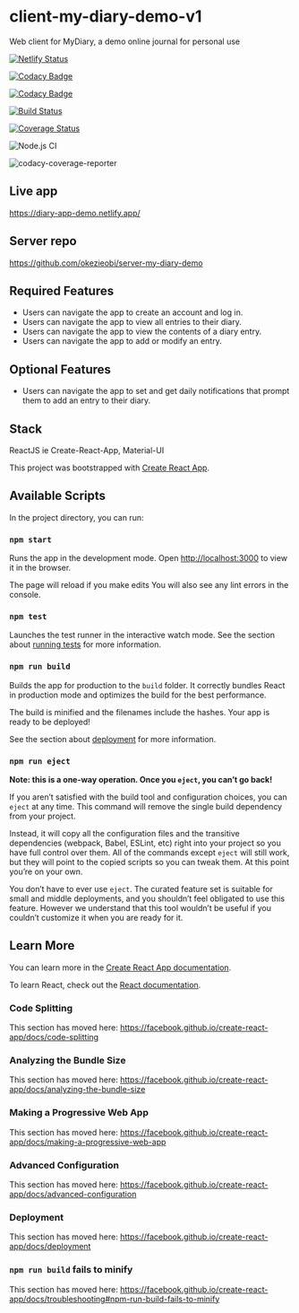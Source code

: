 # client-my-diary-demo-v1

Web client for MyDiary, a demo online journal for personal use

[![Netlify Status](https://api.netlify.com/api/v1/badges/e54b2167-63be-4b0e-8773-b72d72660f00/deploy-status)](https://app.netlify.com/sites/diary-app-demo/deploys)

[![Codacy Badge](https://app.codacy.com/project/badge/Grade/ecd44881e1ea4364afe36a9f963ad44f)](https://www.codacy.com/manual/okezieobi/client-my-diary-demo?utm_source=github.com&amp;utm_medium=referral&amp;utm_content=okezieobi/client-my-diary-demo&amp;utm_campaign=Badge_Grade)

[![Codacy Badge](https://app.codacy.com/project/badge/Coverage/ecd44881e1ea4364afe36a9f963ad44f)](https://www.codacy.com/gh/okezieobi/client-my-diary-demo/dashboard?utm_source=github.com&utm_medium=referral&utm_content=okezieobi/client-my-diary-demo&utm_campaign=Badge_Coverage)

[![Build Status](https://travis-ci.org/okezieobi/client-my-diary-demo.svg?branch=main)](https://travis-ci.org/okezieobi/client-my-diary-demo)

[![Coverage Status](https://coveralls.io/repos/github/okezieobi/client-my-diary-demo/badge.svg?branch=main)](https://coveralls.io/github/okezieobi/client-my-diary-demo?branch=main)

![Node.js CI](https://github.com/okezieobi/client-my-diary-demo/workflows/Node.js%20CI/badge.svg)

![codacy-coverage-reporter](https://github.com/okezieobi/client-my-diary-demo/workflows/codacy-coverage-reporter/badge.svg)

## Live app

<https://diary-app-demo.netlify.app/>

## Server repo

<https://github.com/okezieobi/server-my-diary-demo>

## Required Features

- Users can navigate the app to create an account and log in.
- Users can navigate the app to view all entries to their diary.
- Users can navigate the app to view the contents of a diary entry.
- Users can navigate the app to add or modify an entry.

## Optional Features

- Users can navigate the app to set and get daily notifications that prompt them to add an entry to their diary.

## Stack

ReactJS ie Create-React-App, Material-UI

This project was bootstrapped with [Create React App](https://github.com/facebook/create-react-app).

## Available Scripts

In the project directory, you can run:

### `npm start`

Runs the app in the development mode.
Open [http://localhost:3000](http://localhost:3000) to view it in the browser.

The page will reload if you make edits
You will also see any lint errors in the console.

### `npm test`

Launches the test runner in the interactive watch mode.
See the section about [running tests](https://facebook.github.io/create-react-app/docs/running-tests) for more information.

### `npm run build`

Builds the app for production to the `build` folder.
It correctly bundles React in production mode and optimizes the build for the best performance.

The build is minified and the filenames include the hashes.
Your app is ready to be deployed!

See the section about [deployment](https://facebook.github.io/create-react-app/docs/deployment) for more information.

### `npm run eject`

**Note: this is a one-way operation. Once you `eject`, you can’t go back!**

If you aren’t satisfied with the build tool and configuration choices, you can `eject` at any time. This command will remove the single build dependency from your project.

Instead, it will copy all the configuration files and the transitive dependencies (webpack, Babel, ESLint, etc) right into your project so you have full control over them. All of the commands except `eject` will still work, but they will point to the copied scripts so you can tweak them. At this point you’re on your own.

You don’t have to ever use `eject`. The curated feature set is suitable for small and middle deployments, and you shouldn’t feel obligated to use this feature. However we understand that this tool wouldn’t be useful if you couldn’t customize it when you are ready for it.

## Learn More

You can learn more in the [Create React App documentation](https://facebook.github.io/create-react-app/docs/getting-started).

To learn React, check out the [React documentation](https://reactjs.org/).

### Code Splitting

This section has moved here: <https://facebook.github.io/create-react-app/docs/code-splitting>

### Analyzing the Bundle Size

This section has moved here: <https://facebook.github.io/create-react-app/docs/analyzing-the-bundle-size>

### Making a Progressive Web App

This section has moved here: <https://facebook.github.io/create-react-app/docs/making-a-progressive-web-app>

### Advanced Configuration

This section has moved here: <https://facebook.github.io/create-react-app/docs/advanced-configuration>

### Deployment

This section has moved here: <https://facebook.github.io/create-react-app/docs/deployment>

### `npm run build` fails to minify

This section has moved here: <https://facebook.github.io/create-react-app/docs/troubleshooting#npm-run-build-fails-to-minify>
